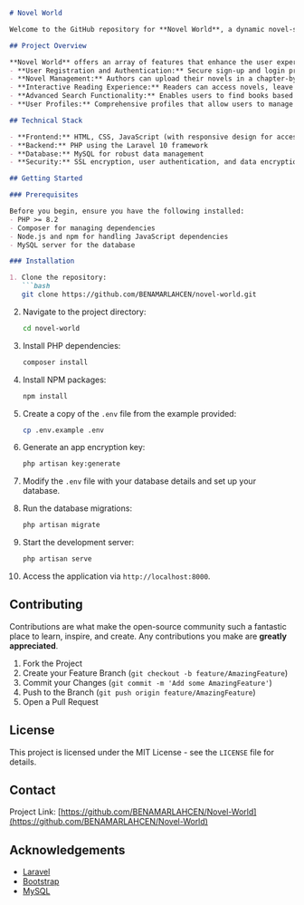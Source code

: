 <!-- 
# Novel World

Welcome to Novel World! This project aims to create a platform for sharing and discovering novels from around the world.

## Features

- Browse a vast collection of novels from different genres.
- Search for specific novels by title, author, or genre.
- Read novels online with a user-friendly reading interface.
- Bookmark your favorite novels for easy access.
- Leave comments and reviews on novels.

## Installation

1. Clone the repository: `git clone https://github.com/your-username/Novel-World.git`
2. Install the required dependencies: `npm install`
3. Start the development server: `npm start`

## Usage

1. Open your web browser and navigate to `http://localhost:3000`.
2. Sign up or log in to your account.
3. Explore the collection of novels and start reading!

## Contributing

We welcome contributions from everyone! If you'd like to contribute to Novel World, please follow these steps:

1. Fork the repository.
2. Create a new branch: `git checkout -b feature/your-feature-name`
3. Make your changes and commit them: `git commit -m 'Add your feature'`
4. Push to the branch: `git push origin feature/your-feature-name`
5. Submit a pull request.

## License

This project is licensed under the MIT License. See the [LICENSE](LICENSE) file for more information.

## Contact

If you have any questions or suggestions, feel free to reach out to us at [email protected]

Happy reading! -->

```markdown
# Novel World

Welcome to the GitHub repository for **Novel World**, a dynamic novel-sharing platform designed to connect authors and readers. Novel World provides a space where writers can publish their work, interact with readers, and gain valuable feedback, while readers can discover, engage with, and enjoy a diverse range of literary works.

## Project Overview

**Novel World** offers an array of features that enhance the user experience for both authors and readers:
- **User Registration and Authentication:** Secure sign-up and login processes.
- **Novel Management:** Authors can upload their novels in a chapter-by-chapter format.
- **Interactive Reading Experience:** Readers can access novels, leave reviews, rate them, and follow their favorite authors.
- **Advanced Search Functionality:** Enables users to find books based on genre, author, popularity, and more.
- **User Profiles:** Comprehensive profiles that allow users to manage their presence on the platform.

## Technical Stack

- **Frontend:** HTML, CSS, JavaScript (with responsive design for accessibility on all devices)
- **Backend:** PHP using the Laravel 10 framework
- **Database:** MySQL for robust data management
- **Security:** SSL encryption, user authentication, and data encryption for data security

## Getting Started

### Prerequisites

Before you begin, ensure you have the following installed:
- PHP >= 8.2
- Composer for managing dependencies
- Node.js and npm for handling JavaScript dependencies
- MySQL server for the database

### Installation

1. Clone the repository:
   ```bash
   git clone https://github.com/BENAMARLAHCEN/novel-world.git
   ```
2. Navigate to the project directory:
   ```bash
   cd novel-world
   ```
3. Install PHP dependencies:
   ```bash
   composer install
   ```
4. Install NPM packages:
   ```bash
   npm install
   ```
5. Create a copy of the `.env` file from the example provided:
   ```bash
   cp .env.example .env
   ```
6. Generate an app encryption key:
   ```bash
   php artisan key:generate
   ```
7. Modify the `.env` file with your database details and set up your database.

8. Run the database migrations:
   ```bash
   php artisan migrate
   ```
9. Start the development server:
   ```bash
   php artisan serve
   ```
10. Access the application via `http://localhost:8000`.

## Contributing

Contributions are what make the open-source community such a fantastic place to learn, inspire, and create. Any contributions you make are **greatly appreciated**.

1. Fork the Project
2. Create your Feature Branch (`git checkout -b feature/AmazingFeature`)
3. Commit your Changes (`git commit -m 'Add some AmazingFeature'`)
4. Push to the Branch (`git push origin feature/AmazingFeature`)
5. Open a Pull Request

## License

This project is licensed under the MIT License - see the `LICENSE` file for details.

## Contact

Project Link: [https://github.com/BENAMARLAHCEN/Novel-World](https://github.com/BENAMARLAHCEN/Novel-World)

## Acknowledgements

- [Laravel](https://laravel.com)
- [Bootstrap](https://getbootstrap.com)
- [MySQL](https://www.mysql.com)
```

